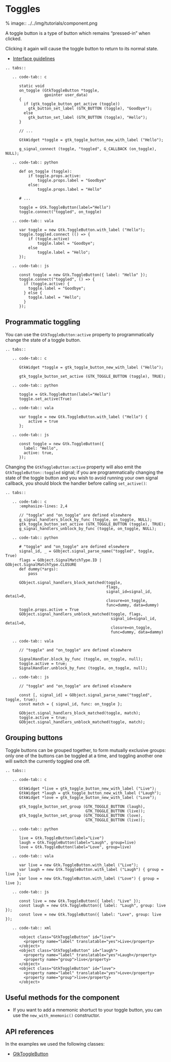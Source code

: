 # Toggles

% image:: ../../img/tutorials/component.png

A toggle button is a type of button which remains “pressed-in” when clicked.

Clicking it again will cause the toggle button to return to its normal state.

- [Interface guidelines](https://developer.gnome.org/hig/patterns/controls/buttons.html#toggle-buttons)

```{eval-rst}
.. tabs::

   .. code-tab:: c

      static void
      on_toggle (GtkToggleButton *toggle,
                 gpointer user_data)
      {
        if (gtk_toggle_button_get_active (toggle))
          gtk_button_set_label (GTK_BUTTON (toggle), "Goodbye");
        else
          gtk_button_set_label (GTK_BUTTON (toggle), "Hello");
      }

      // ...

      GtkWidget *toggle = gtk_toggle_button_new_with_label ("Hello");

      g_signal_connect (toggle, "toggled", G_CALLBACK (on_toggle), NULL);

   .. code-tab:: python

      def on_toggle (toggle):
          if toggle.props.active:
              toggle.props.label = "Goodbye"
          else:
              toggle.props.label = "Hello"

      # ...

      toggle = Gtk.ToggleButton(label="Hello")
      toggle.connect("toggled", on_toggle)

   .. code-tab:: vala

      var toggle = new Gtk.ToggleButton.with_label ("Hello");
      toggle.toggled.connect (() => {
          if (toggle.active)
              toggle.label = "Goodbye";
          else
              toggle.label = "Hello";
      });

   .. code-tab:: js

      const toggle = new Gtk.ToggleButton({ label: "Hello" });
      toggle.connect("toggled", () => {
        if (toggle.active) {
          toggle.label = "Goodbye";
        } else {
          toggle.label = "Hello";
        }
      });

```

## Programmatic toggling

You can use the `GtkToggleButton:active` property to programmatically change
the state of a toggle button.

```{eval-rst}
.. tabs::

   .. code-tab:: c

      GtkWidget *toggle = gtk_toggle_button_new_with_label ("Hello");

      gtk_toggle_button_set_active (GTK_TOGGLE_BUTTON (toggle), TRUE);

   .. code-tab:: python

      toggle = Gtk.ToggleButton(label="Hello")
      toggle.set_active(True)

   .. code-tab:: vala

      var toggle = new Gtk.ToggleButton.with_label ("Hello") {
          active = true
      };

   .. code-tab:: js

      const toggle = new Gtk.ToggleButton({
        label: "Hello",
        active: true,
      });

```

Changing the `GtkToggleButton:active` property will also emit the
`GtkToggleButton::toggled` signal; if you are programmatically changing
the state of the toggle button and you wish to avoid running your own
signal callback, you should block the handler before calling `set_active()`:

```{eval-rst}
.. tabs::

   .. code-tab:: c
      :emphasize-lines: 2,4

      // "toggle" and "on_toggle" are defined elsewhere
      g_signal_handlers_block_by_func (toggle, on_toggle, NULL);
      gtk_toggle_button_set_active (GTK_TOGGLE_BUTTON (toggle), TRUE);
      g_signal_handlers_unblock_by_func (toggle, on_toggle, NULL);

   .. code-tab:: python

      # "toggle" and "on_toggle" are defined elsewhere
      signal_id, _ = GObject.signal_parse_name("toggled", toggle, True)
      flags = GObject.SignalMatchType.ID | GObject.SignalMatchType.CLOSURE
      def dummy(*args):
          pass

      GObject.signal_handlers_block_matched(toggle,
                                            flags,
                                            signal_id=signal_id, detail=0,
                                            closure=on_toggle,
                                            func=dummy, data=dummy)
      toggle.props.active = True
      GObject.signal_handlers_unblock_matched(toggle, flags,
                                              signal_id=signal_id, detail=0,
                                              closure=on_toggle,
                                              func=dummy, data=dammy)

   .. code-tab:: vala

      // "toggle" and "on_toggle" are defined elsewhere

      SignalHandler.block_by_func (toggle, on_toggle, null);
      toggle.active = true;
      SignalHandler.unblock_by_func (toggle, on_toggle, null);

   .. code-tab:: js

      // "toggle" and "on_toggle" are defined elsewhere

      const [, signal_id] = GObject.signal_parse_name("toggled", toggle, true);
      const match = { signal_id, func: on_toggle };

      GObject.signal_handlers_block_matched(toggle, match);
      toggle.active = true;
      GObject.signal_handlers_unblock_matched(toggle, match);

```

## Grouping buttons

Toggle buttons can be grouped together, to form mutually exclusive groups:
only one of the buttons can be toggled at a time, and toggling another one
will switch the currently toggled one off.

```{eval-rst}
.. tabs::

   .. code-tab:: c

      GtkWidget *live = gtk_toggle_button_new_with_label ("Live");
      GtkWidget *laugh = gtk_toggle_button_new_with_label ("Laugh");
      GtkWidget *love = gtk_toggle_button_new_with_label ("Love");

      gtk_toggle_button_set_group (GTK_TOGGLE_BUTTON (laugh),
                                   GTK_TOGGLE_BUTTON (live));
      gtk_toggle_button_set_group (GTK_TOGGLE_BUTTON (love),
                                   GTK_TOGGLE_BUTTON (live));

   .. code-tab:: python

      live = Gtk.ToggleButton(label="Live")
      laugh = Gtk.ToggleButton(label="Laugh", group=live)
      love = Gtk.ToggleButton(label="Love", group=live)

   .. code-tab:: vala

      var live = new Gtk.ToggleButton.with_label ("Live");
      var laugh = new Gtk.ToggleButton.with_label ("Laugh") { group = live };
      var love = new Gtk.ToggleButton.with_label ("Love") { group = live };

   .. code-tab:: js

      const live = new Gtk.ToggleButton({ label: "Live" });
      const laugh = new Gtk.ToggleButton({ label: "Laugh", group: live });
      const love = new Gtk.ToggleButton({ label: "Love", group: live });

   .. code-tab:: xml

      <object class="GtkToggleButton" id="live">
        <property name="label" translatable="yes">Live</property>
      </object>
      <object class="GtkToggleButton" id="laugh">
        <property name="label" translatable="yes">Laugh</property>
        <property name="group">live</property>
      </object>
      <object class="GtkToggleButton" id="love">
        <property name="label" translatable="yes">Love</property>
        <property name="group">live</property>
      </object>

```

## Useful methods for the component

- If you want to add a mnemonic shortuct to your toggle button, you can
  use the `new_with_mnemonic()` constructor.

## API references

In the examples we used the following classes:

- [GtkToggleButton](https://docs.gtk.org/gtk4/class.ToggleButton.html)
